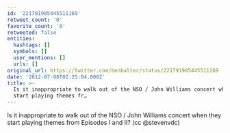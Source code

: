 ```yaml
---
id: '221791985445511169'
retweet_count: '0'
favorite_count: '0'
retweeted: false
entities:
  hashtags: []
  symbols: []
  user_mentions: []
  urls: []
original_url: https://twitter.com/benbalter/status/221791985445511169
date: '2012-07-08T02:25:04.000Z'
title: >-
  Is it inappropriate to walk out of the NSO / John Williams concert when they
  start playing themes fr…
---
```


Is it inappropriate to walk out of the NSO / John Williams concert when they start playing themes from Episodes I and II? (cc @stevenvdc)